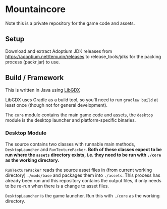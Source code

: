 # Mountaincore

Note this is a private repository for the game code and assets.

## Setup

Download and extract Adoptium JDK releases from https://adoptium.net/temurin/releases 
to release_tools/jdks for the packing process (packr.jar) to use. 


## Build / Framework

This is written in Java using [LibGDX](https://github.com/libgdx/libgdx/wiki)

LibGDX uses Gradle as a build tool, so you'll need to run `gradlew build` at least once (though not for general development).

The `core` module contains the main game code and assets, the `desktop` module is the desktop launcher and platform-specific binaries.

### Desktop Module

The source contains two classes with runnable main methods, `DesktopLauncher` and `RunTexturePacker`.
**Both of these classes expect to be run where the `assets` directory exists, i.e. they need to be run with `./core` as the working directory.**


`RunTexturePacker` reads the source asset files in (from current working directory) `./mods/base` and packages them into `./assets`.
This process has already been run and this repository contains the output files, it only needs to be re-run when there is a change to asset files.

`DesktopLauncher` is the game launcher. Run this with `./core` as the working directory.
